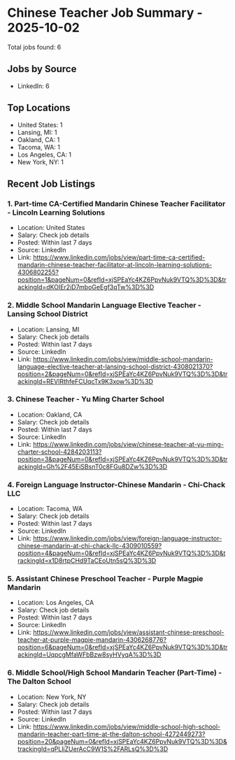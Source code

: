 # Chinese Teacher Job Summary - 2025-10-02

Total jobs found: 6

## Jobs by Source

- LinkedIn: 6

## Top Locations

- United States: 1
- Lansing, MI: 1
- Oakland, CA: 1
- Tacoma, WA: 1
- Los Angeles, CA: 1
- New York, NY: 1

## Recent Job Listings

### 1. Part-time CA-Certified Mandarin Chinese Teacher Facilitator - Lincoln Learning Solutions
- Location: United States
- Salary: Check job details
- Posted: Within last 7 days
- Source: LinkedIn
- Link: https://www.linkedin.com/jobs/view/part-time-ca-certified-mandarin-chinese-teacher-facilitator-at-lincoln-learning-solutions-4306802255?position=1&pageNum=0&refId=xjSPEaYc4KZ6PpvNuk9VTQ%3D%3D&trackingId=dKOIEr2iD7mboGeEgf3qTw%3D%3D

### 2. Middle School Mandarin Language Elective Teacher - Lansing School District
- Location: Lansing, MI
- Salary: Check job details
- Posted: Within last 7 days
- Source: LinkedIn
- Link: https://www.linkedin.com/jobs/view/middle-school-mandarin-language-elective-teacher-at-lansing-school-district-4308021370?position=2&pageNum=0&refId=xjSPEaYc4KZ6PpvNuk9VTQ%3D%3D&trackingId=REVlRthfeFCUqcTx9K3xow%3D%3D

### 3. Chinese Teacher - Yu Ming Charter School
- Location: Oakland, CA
- Salary: Check job details
- Posted: Within last 7 days
- Source: LinkedIn
- Link: https://www.linkedin.com/jobs/view/chinese-teacher-at-yu-ming-charter-school-4284203113?position=3&pageNum=0&refId=xjSPEaYc4KZ6PpvNuk9VTQ%3D%3D&trackingId=Gh%2F45EiSBsnT0c8FGu8DZw%3D%3D

### 4. Foreign Language Instructor-Chinese Mandarin - Chi-Chack LLC
- Location: Tacoma, WA
- Salary: Check job details
- Posted: Within last 7 days
- Source: LinkedIn
- Link: https://www.linkedin.com/jobs/view/foreign-language-instructor-chinese-mandarin-at-chi-chack-llc-4309010559?position=4&pageNum=0&refId=xjSPEaYc4KZ6PpvNuk9VTQ%3D%3D&trackingId=x1D8rtpCHd9TaCEoUtn5sQ%3D%3D

### 5. Assistant Chinese Preschool Teacher - Purple Magpie Mandarin
- Location: Los Angeles, CA
- Salary: Check job details
- Posted: Within last 7 days
- Source: LinkedIn
- Link: https://www.linkedin.com/jobs/view/assistant-chinese-preschool-teacher-at-purple-magpie-mandarin-4306268776?position=6&pageNum=0&refId=xjSPEaYc4KZ6PpvNuk9VTQ%3D%3D&trackingId=UqpcgMfaWFbBzw8syHVyqA%3D%3D

### 6. Middle School/High School Mandarin Teacher (Part-Time) - The Dalton School
- Location: New York, NY
- Salary: Check job details
- Posted: Within last 7 days
- Source: LinkedIn
- Link: https://www.linkedin.com/jobs/view/middle-school-high-school-mandarin-teacher-part-time-at-the-dalton-school-4272449273?position=20&pageNum=0&refId=xjSPEaYc4KZ6PpvNuk9VTQ%3D%3D&trackingId=qPLliZUerAcC9W1S%2FARLsQ%3D%3D

